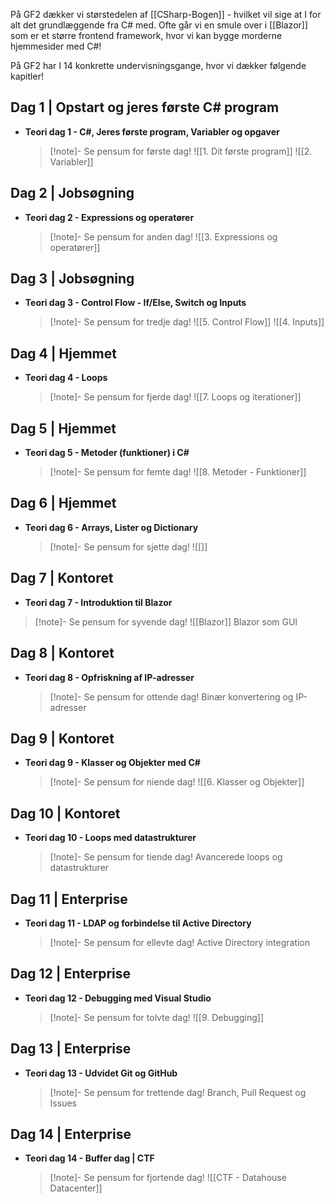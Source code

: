 På GF2 dækker vi størstedelen af [[CSharp-Bogen]] - hvilket vil sige at I for alt det grundlæggende fra C# med. Ofte går vi en smule over i [[Blazor]] som er et større frontend framework, hvor vi kan bygge morderne hjemmesider med C#!

På GF2 har I 14 konkrette undervisningsgange, hvor vi dækker følgende kapitler!

## Dag 1 | Opstart og jeres første C# program

- **Teori dag 1 - C#, Jeres første program, Variabler og opgaver**
  > [!note]- Se pensum for første dag!
  > ![[1. Dit første program]]
  > ![[2. Variabler]]

## Dag 2 | Jobsøgning

- **Teori dag 2 - Expressions og operatører**
  > [!note]- Se pensum for anden dag!
  > ![[3. Expressions og operatører]]

## Dag 3 | Jobsøgning

- **Teori dag 3 - Control Flow - If/Else, Switch og Inputs**
  > [!note]- Se pensum for tredje dag!
  > ![[5. Control Flow]]
  > ![[4. Inputs]]

## Dag 4 | Hjemmet

- **Teori dag 4 - Loops**
  > [!note]- Se pensum for fjerde dag!
  > ![[7. Loops og iterationer]]

## Dag 5 | Hjemmet

- **Teori dag 5 - Metoder (funktioner) i C#**
  > [!note]- Se pensum for femte dag!
  > ![[8. Metoder - Funktioner]]

## Dag 6 | Hjemmet

- **Teori dag 6 - Arrays, Lister og Dictionary**
  > [!note]- Se pensum for sjette dag!
  > ![[]]

## Dag 7 | Kontoret

- **Teori dag 7 - Introduktion til Blazor**
> [!note]- Se pensum for syvende dag!
> ![[Blazor]]
> Blazor som GUI

## Dag 8 | Kontoret

- **Teori dag 8 - Opfriskning af IP-adresser**
  > [!note]- Se pensum for ottende dag!
  > Binær konvertering og IP-adresser

## Dag 9 | Kontoret

- **Teori dag 9 - Klasser og Objekter med C#**
  > [!note]- Se pensum for niende dag!
  > ![[6. Klasser og Objekter]]

## Dag 10 | Kontoret

- **Teori dag 10 - Loops med datastrukturer**
  > [!note]- Se pensum for tiende dag!
  > Avancerede loops og datastrukturer

## Dag 11 | Enterprise

- **Teori dag 11 - LDAP og forbindelse til Active Directory**
  > [!note]- Se pensum for ellevte dag!
  > Active Directory integration

## Dag 12 | Enterprise

- **Teori dag 12 - Debugging med Visual Studio**
  > [!note]- Se pensum for tolvte dag!
  > ![[9. Debugging]]

## Dag 13 | Enterprise

- **Teori dag 13 - Udvidet Git og GitHub**
  > [!note]- Se pensum for trettende dag!
  > Branch, Pull Request og Issues

## Dag 14 | Enterprise

- **Teori dag 14 - Buffer dag | CTF**
  > [!note]- Se pensum for fjortende dag!
  > ![[CTF - Datahouse Datacenter]]

